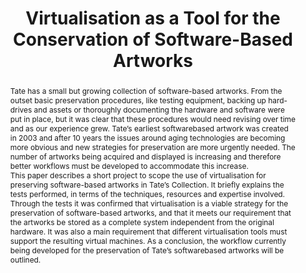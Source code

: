 ---
abstract: 'Tate has a small but growing collection of software-based artworks. From
  the outset basic preservation procedures, like testing equipment, backing up hard-drives
  and assets or thoroughly documenting the hardware and software were put in place,
  but it was clear that these procedures would need revising over time and as our
  experience grew. Tate’s earliest softwarebased artwork was created in 2003 and after
  10 years the issues around aging technologies are becoming more obvious and new
  strategies for preservation are more urgently needed. The number of artworks being
  acquired and displayed is increasing and therefore better workflows must be developed
  to accommodate this increase.


  This paper describes a short project to scope the use of virtualisation for preserving
  software-based artworks in Tate’s Collection. It briefly explains the tests performed,
  in terms of the techniques, resources and expertise involved. Through the tests
  it was confirmed that virtualisation is a viable strategy for the preservation of
  software-based artworks, and that it meets our requirement that the artworks be
  stored as a complete system independent from the original hardware. It was also
  a main requirement that different virtualisation tools must support the resulting
  virtual machines. As a conclusion, the workflow currently being developed for the
  preservation of Tate’s softwarebased artworks will be outlined.'
creators:
- Ashe, Alistair
- Jones, Brian
- Falcão, Patrícia
date: null
document_url: https://services.phaidra.univie.ac.at/api/object/o:378082/download
grand_parent: iPRES
institutions: []
keywords:
- software-based art
- computer-based art
- born-digital artworks
- virtualisation
- digital preservation
- long-term access
- museums
landing_page_url: https://phaidra.univie.ac.at/o:378082
language: eng
layout: publication
license: CC BY-NC-SA 3.0 AT
notes_url: null
parent: iPRES 2014
presentation_url: null
publication_type: paper
size: 515944
source_name: iPRES
title: Virtualisation as a Tool for the Conservation of Software-Based Artworks
year: 2014
---